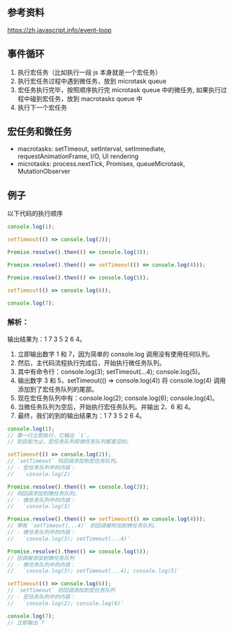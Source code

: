 ## 参考资料
https://zh.javascript.info/event-loop

## 事件循环
1. 执行宏任务（比如执行一段 js 本身就是一个宏任务）
2. 执行宏任务过程中遇到微任务，放到 microtask queue
3. 宏任务执行完毕，按照顺序执行完 microtask queue 中的微任务, 如果执行过程中碰到宏任务，放到 macrotasks queue 中
4. 执行下一个宏任务

## 宏任务和微任务
- macrotasks: setTimeout, setInterval, setImmediate, requestAnimationFrame, I/O, UI rendering
- microtasks: process.nextTick, Promises, queueMicrotask, MutationObserver


## 例子
以下代码的执行顺序
```js
console.log(1);

setTimeout(() => console.log(2));

Promise.resolve().then(() => console.log(3));

Promise.resolve().then(() => setTimeout(() => console.log(4)));

Promise.resolve().then(() => console.log(5));

setTimeout(() => console.log(6));

console.log(7);
```
### 解析：
输出结果为：1 7 3 5 2 6 4。
1. 立即输出数字 1 和 7，因为简单的 console.log 调用没有使用任何队列。
2. 然后，主代码流程执行完成后，开始执行微任务队列。
3. 其中有命令行：console.log(3); setTimeout(...4); console.log(5)。
4. 输出数字 3 和 5，setTimeout(() => console.log(4)) 将 console.log(4) 调用添加到了宏任务队列的尾部。
5. 现在宏任务队列中有：console.log(2); console.log(6); console.log(4)。
6. 当微任务队列为空后，开始执行宏任务队列。并输出 2、6 和 4。
7. 最终，我们的到的输出结果为：1 7 3 5 2 6 4。

```js
console.log(1);
// 第一行立即执行，它输出 `1`。
// 到目前为止，宏任务队列和微任务队列都是空的。

setTimeout(() => console.log(2));
// `setTimeout` 将回调添加到宏任务队列。
// - 宏任务队列中的内容：
//   `console.log(2)`

Promise.resolve().then(() => console.log(3));
// 将回调添加到微任务队列。
// - 微任务队列中的内容：
//   `console.log(3)`

Promise.resolve().then(() => setTimeout(() => console.log(4)));
// 带有 `setTimeout(...4)` 的回调被附加到微任务队列。
// - 微任务队列中的内容：
//   `console.log(3); setTimeout(...4)`

Promise.resolve().then(() => console.log(5));
// 回调被添加到微任务队列
// - 微任务队列中的内容：
//   `console.log(3); setTimeout(...4); console.log(5)`

setTimeout(() => console.log(6));
// `setTimeout` 将回调添加到宏任务队列
// - 宏任务队列中的内容：
//   `console.log(2); console.log(6)`

console.log(7);
// 立即输出 7
```
